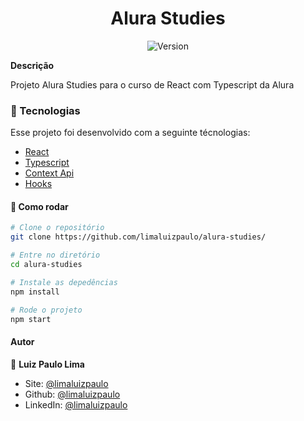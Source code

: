<h1 align="center">Alura Studies</h1>
<p align="center">
  <img alt="Version" src="https://img.shields.io/badge/version-0.1.0-blue.svg?cacheSeconds=2592000" />
  <a href="https://luizpaulo.eng.br" target="_blank">
  </a>
</p>

**Descrição**

Projeto Alura Studies para o curso de React com Typescript da Alura 

### :nut_and_bolt: Tecnologias

Esse projeto foi desenvolvido com a seguinte técnologias:

- [React][reactjs]
- [Typescript][typescript]
- [Context Api][reactjs]
- [Hooks][reactjs]


[reactjs]: https://reactjs.org
[typescript]: https://www.typescriptlang.org/

#### :thinking: Como rodar

```bash
# Clone o repositório
git clone https://github.com/limaluizpaulo/alura-studies/

# Entre no diretório
cd alura-studies

# Instale as depedências
npm install

# Rode o projeto
npm start
```

#### Autor

👤 **Luiz Paulo Lima**

- Site: [@limaluizpaulo](https://luizpaulo.eng.br)
- Github: [@limaluizpaulo](https://github.com/limaluizpaulo)
- LinkedIn: [@limaluizpaulo](https://linkedin.com/in/limaluizpaulo)
